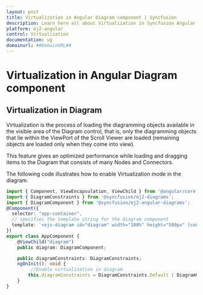 ```yaml
---
layout: post
title: Virtualization in Angular Diagram component | Syncfusion
description: Learn here all about Virtualization in Syncfusion Angular Diagram component of Syncfusion Essential JS 2 and more.
platform: ej2-angular
control: Virtualization 
documentation: ug
domainurl: ##DomainURL##
---
```


# Virtualization in Angular Diagram component

## Virtualization in Diagram

Virtualization is the process of loading the diagramming objects available in the visible area of the Diagram control, that is, only the diagramming objects that lie within the ViewPort of the Scroll Viewer are loaded (remaining objects are loaded only when they come into view).

This feature gives an optimized performance while loading and dragging items to the Diagram that consists of many Nodes and Connectors.

The following code illustrates how to enable Virtualization mode in the diagram.

```typescript
import { Component, ViewEncapsulation, ViewChild } from '@angular/core';
import { DiagramConstraints } from '@syncfusion/ej2-diagrams';
import { DiagramComponent } from '@syncfusion/ej2-angular-diagrams';
@Component({
  selector: "app-container",
  // specifies the template string for the diagram component
  template: `<ejs-diagram id="diagram" width="100%" height="580px" [constraints]='diagramConstraints'></ejs-diagram>`
})
export class AppComponent {
    @ViewChild("diagram")
    public diagram: DiagramComponent;

    public diagramConstraints: DiagramConstraints;
    ngOnInit(): void {
         //Enable virtualization in diagram
        this.diagramConstraints = DiagramConstraints.Default | DiagramConstraints.Virtualization;
    }
}
```